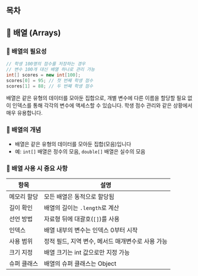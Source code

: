 ## 목차
## 🔢 배열 (Arrays)
### 📌 배열의 필요성
```java
// 학생 100명의 점수를 저장하는 경우
// 변수 100개 대신 배열 하나로 관리 가능
int[] scores = new int[100];
scores[0] = 95; // 첫 번째 학생 점수
scores[1] = 88; // 두 번째 학생 점수
```
배열은 같은 유형의 데이터를 모아둔 집합으로, 개별 변수에 다른 이름을 할당할 필요 없이 인덱스를 통해 각각의 변수에 액세스할 수 있습니다. 학생 점수 관리와 같은 상황에서 매우 유용합니다.
### 📌 배열의 개념
- 배열은 같은 유형의 데이터를 모아둔 집합(모음)입니다
- 예: `int[]` 배열은 정수의 모음, `double[]` 배열은 실수의 모음
### 🔑 배열 사용 시 중요 사항

|항목|설명|
|---|---|
|메모리 할당|모든 배열은 동적으로 할당됨|
|길이 확인|배열의 길이는 `.length`로 계산|
|선언 방법|자료형 뒤에 대괄호(`[]`)를 사용|
|인덱스|배열 내부의 변수는 인덱스 0부터 시작|
|사용 범위|정적 필드, 지역 변수, 메서드 매개변수로 사용 가능|
|크기 지정|배열 크기는 int 값으로만 지정 가능|
|슈퍼 클래스|배열의 슈퍼 클래스는 Object|